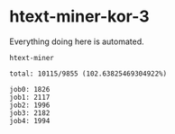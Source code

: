 # htext-miner-kor-3

Everything doing here is automated.

```
htext-miner

total: 10115/9855 (102.63825469304922%)

job0: 1826
job1: 2117
job2: 1996
job3: 2182
job4: 1994
```